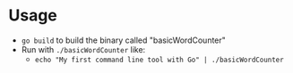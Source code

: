 # Usage
- `go build` to build the binary called "basicWordCounter"
- Run with `./basicWordCounter` like:
  - `echo "My first command line tool with Go" | ./basicWordCounter`